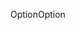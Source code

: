 <span data-ttu-id="a741e-101">Option</span><span class="sxs-lookup"><span data-stu-id="a741e-101">Option</span></span>